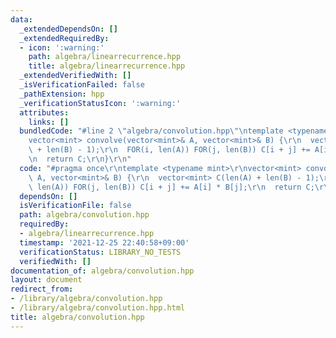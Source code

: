 ```yaml
---
data:
  _extendedDependsOn: []
  _extendedRequiredBy:
  - icon: ':warning:'
    path: algebra/linearrecurrence.hpp
    title: algebra/linearrecurrence.hpp
  _extendedVerifiedWith: []
  _isVerificationFailed: false
  _pathExtension: hpp
  _verificationStatusIcon: ':warning:'
  attributes:
    links: []
  bundledCode: "#line 2 \"algebra/convolution.hpp\"\ntemplate <typename mint>\r\n\
    vector<mint> convolve(vector<mint>& A, vector<mint>& B) {\r\n  vector<mint> C(len(A)\
    \ + len(B) - 1);\r\n  FOR(i, len(A)) FOR(j, len(B)) C[i + j] += A[i] * B[j];\r\
    \n  return C;\r\n}\r\n"
  code: "#pragma once\r\ntemplate <typename mint>\r\nvector<mint> convolve(vector<mint>&\
    \ A, vector<mint>& B) {\r\n  vector<mint> C(len(A) + len(B) - 1);\r\n  FOR(i,\
    \ len(A)) FOR(j, len(B)) C[i + j] += A[i] * B[j];\r\n  return C;\r\n}\r\n"
  dependsOn: []
  isVerificationFile: false
  path: algebra/convolution.hpp
  requiredBy:
  - algebra/linearrecurrence.hpp
  timestamp: '2021-12-25 22:40:58+09:00'
  verificationStatus: LIBRARY_NO_TESTS
  verifiedWith: []
documentation_of: algebra/convolution.hpp
layout: document
redirect_from:
- /library/algebra/convolution.hpp
- /library/algebra/convolution.hpp.html
title: algebra/convolution.hpp
---
```

